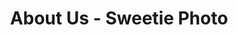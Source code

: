 ---
layout: page.njk
title: "About Us - Sweetie Photo"
permalink: "/about/"
pageTitle: "About Us"
heroImage: "/wp-content/uploads/2024/about-hero.jpg"
heroAlt: "Sweetie Photo Team"
teamMembers:
  - name: "Sarah Johnson"
    role: "Lead Photographer"
    bio: "With over 10 years of experience capturing life's precious moments, Sarah brings creativity and passion to every shoot."
    image: "/wp-content/uploads/2024/team-sarah.jpg"
  - name: "Michael Chen"
    role: "Creative Director"
    bio: "Michael's eye for detail and innovative approach ensures every photo tells a unique story."
    image: "/wp-content/uploads/2024/team-michael.jpg"
  - name: "Emma Williams"
    role: "Photo Editor"
    bio: "Emma's post-processing expertise brings out the best in every image, creating timeless memories."
    image: "/wp-content/uploads/2024/team-emma.jpg"
services:
  - title: "Wedding Photography"
    description: "Capture every magical moment of your special day with our professional wedding photography services."
  - title: "Portrait Sessions"
    description: "Professional portraits that showcase your personality and style in the best light."
  - title: "Event Coverage"
    description: "From corporate events to family celebrations, we document your important occasions."
values:
  - title: "Quality"
    description: "We deliver exceptional quality in every photograph we take."
  - title: "Creativity"
    description: "Our creative approach ensures unique and memorable images."
  - title: "Professionalism"
    description: "We maintain the highest standards of professionalism in all our work."
contactEmail: "hello@sweetiephoto.com"
contactPhone: "+1 (555) 123-4567"
---